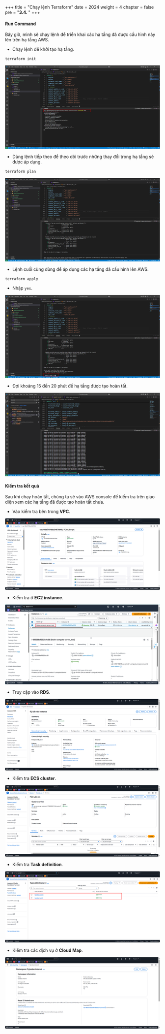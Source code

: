 +++
title = "Chạy lệnh Terraform"
date = 2024
weight = 4
chapter = false
pre = "<b>3.4. </b>"
+++

#### Run Command

Bây giờ, mình sẽ chạy lệnh để triển khai các hạ tầng đã được cấu hình này lên trên hạ tầng AWS.

- Chạy lệnh để khởi tạo hạ tầng.

```
terraform init
```

![image](/images/3-terraform/3.4.1.png)

- Dùng lệnh tiếp theo để theo dõi trước những thay đổi trong hạ tầng sẽ được áp dụng.

```
terraform plan
```

![image](/images/3-terraform/3.4.2.png)

- Lệnh cuối cùng dùng để áp dụng các hạ tầng đã cấu hình lên AWS.

```
terraform apply
```

- Nhập `yes`.

![image](/images/3-terraform/3.4.3.png)

- Đợi khoảng 15 đến 20 phút để hạ tầng được tạo hoàn tất.

![image](/images/3-terraform/3.4.4.png)

#### Kiểm tra kết quả

Sau khi chạy hoàn tất, chúng ta sẽ vào AWS console để kiểm tra trên giao diện xem các hạ tầng đã được tạo hoàn tất chưa.

- Vào kiểm tra bên trong **VPC**.

![image](/images/3-terraform/3.5.1.png)

- Kiểm tra ở **EC2 instance**.

![image](/images/3-terraform/3.5.2.png)

- Truy cập vào **RDS**.

![image](/images/3-terraform/3.5.3.png)

- Kiểm tra **ECS cluster**.

![image](/images/3-terraform/3.5.4.png)

- Kiểm tra **Task definition**.

![image](/images/3-terraform/3.5.5.png)

- Kiểm tra các dịch vụ ở **Cloud Map**.

![image](/images/3-terraform/3.5.6.png)
